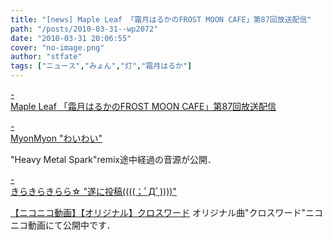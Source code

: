```yaml
---
title: "[news] Maple Leaf 「霜月はるかのFROST MOON CAFE」第87回放送配信"
path: "/posts/2010-03-31--wp2072"
date: "2010-03-31 20:06:55"
cover: "no-image.png"
author: "stfate"
tags: ["ニュース","みょん","灯","霜月はるか"]
---
```


<style type="text/css">
<!--
p {white-space: pre-wrap};
-->
</style>

<a class="topics" href="http://www.timerocket.co.jp/fmc/" target="_blank">- Maple Leaf 「霜月はるかのFROST MOON CAFE」第87回放送配信</a>
<div class="news"></div>

<a class="topics" href="http://www.myonmyon.com/" target="_blank">- MyonMyon "わいわい"</a>
<div class="news">"Heavy Metal Spark"remix途中経過の音源が公開．</div>

<a class="topics" href="http://akari.sakura.tv/" target="_blank">- きらきらきらら☆ "遂に投稿((((；ﾟДﾟ))))"</a>
<div class="news"><script type="text/javascript" src="http://ext.nicovideo.jp/thumb_watch/sm10223309"></script><noscript><a href="http://www.nicovideo.jp/watch/sm10223309">【ニコニコ動画】【オリジナル】クロスワード</a></noscript>
オリジナル曲"クロスワード"ニコニコ動画にて公開中です．</div>